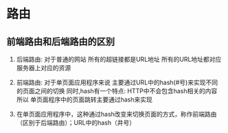 # 路由

## 前端路由和后端路由的区别

1. 后端路由: 对于普通的网站  所有的超链接都是URL地址  所有的URL地址都对应服务器上对应的资源
2. 前端路由: 对于单页面应用程序来说  主要通过URL中的hash(#号)来实现不同的页面之间的切换 
   同时,hash有一个特点: HTTP中不会包含hash相关的内容  所以  单页面程序中的页面跳转主要通过hash来实现

3. 在单页面应用程序中，这种通过hash改变来切换页面的方式，称作前端路由（区别于后端路由）；URL中的hash（井号） 